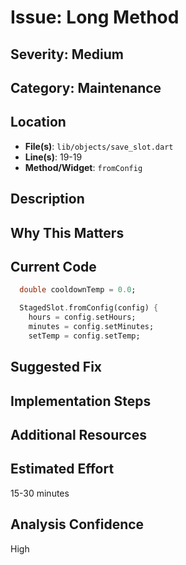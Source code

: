 # Issue: Long Method

## Severity: Medium

## Category: Maintenance

## Location
- **File(s)**: `lib/objects/save_slot.dart`
- **Line(s)**: 19-19
- **Method/Widget**: `fromConfig`

## Description


## Why This Matters


## Current Code
```dart
  double cooldownTemp = 0.0;

  StagedSlot.fromConfig(config) {
    hours = config.setHours;
    minutes = config.setMinutes;
    setTemp = config.setTemp;
```

## Suggested Fix


## Implementation Steps


## Additional Resources


## Estimated Effort
15-30 minutes

## Analysis Confidence
High

